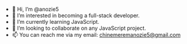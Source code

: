 - 👋 Hi, I’m @anozie5
- 👀 I’m interested in becoming a full-stack developer.
- 🌱 I’m currently learning JavaScript.
- 💞️ I’m looking to collaborate on any JavaScript project.
- 📫 You can reach me via my email: chinemeremanozie5@gmail.com

<!---
anozie5/anozie5 is a ✨ special ✨ repository because its `README.md` (this file) appears on your GitHub profile.
You can click the Preview link to take a look at your changes.
--->
